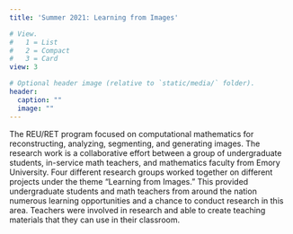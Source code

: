 ```yaml
---
title: 'Summer 2021: Learning from Images'

# View.
#   1 = List
#   2 = Compact
#   3 = Card
view: 3

# Optional header image (relative to `static/media/` folder).
header:
  caption: ""
  image: ""
---
```

The REU/RET program focused on computational mathematics for reconstructing, analyzing, segmenting, and generating images. The research work is a collaborative effort between a group of undergraduate students, in-service math teachers, and  mathematics faculty from Emory University. Four different research groups worked together on different projects under the theme “Learning from Images.” This provided undergraduate students and math teachers from around the nation numerous learning opportunities and a chance to conduct research in this area.  Teachers were involved in research and able to create teaching materials that they can use in their classroom. 
